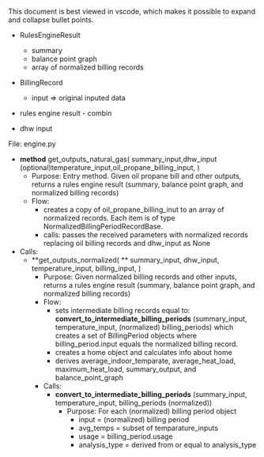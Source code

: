 This document is best viewed in vscode, which makes it possible to expand and collapse bullet points.

- RulesEngineResult
  - summary
  - balance point graph
  - array of normalized billing records
- BillingRecord
  - input => original inputed data 
    

- rules engine result - combin
- dhw input

File: engine.py
- **method** get_outputs_natural_gas(
    summary_input,dhw_input (optional)temperature_input,oil_propane_billing_input,
) 
  - Purpose: Entry method.  Given oil propane bill and other outputs, 
    returns a rules engine result (summary, balance point graph, and normalized billing records)
  - Flow:
    - creates a copy of oil_propane_billing_inut to an array of 
    normalized records.  Each item is of type NormalizedBillingPeriodRecordBase.
    - calls: passes the received parameters with normalized records replacing oil billing records and dhw_input as None
- Calls:
  - **get_outputs_normalized( **
    summary_input, dhw_input, temperature_input, billing_input,
  )
    - Purpose: Given normalized billing records and other inputs, 
      returns a rules engine result (summary, balance point graph, 
      and normalized billing records)
    - Flow: 
      - sets intermediate billing records equal to:
      **convert_to_intermediate_billing_periods** (summary_input, temperature_input, (normalized) billing_periods) which creates a set of BillingPeriod objects where billing_period.input equals the normalized billing record.
      - creates a home object and calculates info about home
      - derives average_indoor_temparate, average_heat_load, maximum_heat_load, summary_output, and balance_point_graph
    - Calls:
      - **convert_to_intermediate_billing_periods** (summary_input, temperature_input, billing_periods (normalized)) 
        - Purpose: For each (normalized) billing period object
          - input = (normalized) billing period
          - avg_temps = subset of temparature_inputs 
          - usage = billing_period.usage
          - analysis_type = derived from or equal to analysis_type

